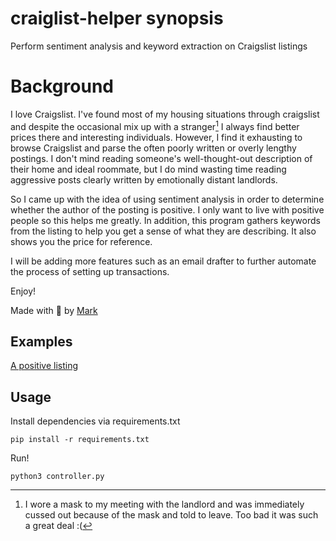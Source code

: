 # craiglist-helper synopsis
Perform sentiment analysis and keyword extraction on Craigslist listings 

# Background

I love Craigslist. I've found most of my housing situations through craigslist and despite the occasional mix up with a 
stranger[^1] I always find better prices there and interesting individuals. However, I find it exhausting to browse Craigslist
and parse the often poorly written or overly lengthy postings. I don't mind reading someone's well-thought-out
description of their home and ideal roommate, but I do mind wasting time reading aggressive posts clearly written by 
emotionally distant landlords. 

So I came up with the idea of using sentiment analysis in order to determine whether the author of the posting is
positive. I only want to live with positive people so this helps me greatly. In addition, this program gathers keywords from 
the listing to help you get a sense of what they are describing. It also shows you the price for reference. 

I will be adding more features such as an email drafter to further automate the process of setting up transactions. 

Enjoy!

Made with :sparkling_heart: by [Mark](https://www.markmusil.com)

[^1]: I wore a mask to my meeting with the landlord and was immediately cussed out because of the mask and told to 
leave. Too bad it was such a great deal :(

## Examples

[A positive listing](media/Positive.PNG)

## Usage 


Install dependencies via requirements.txt

```
pip install -r requirements.txt
```

Run!

```
python3 controller.py
```
